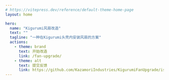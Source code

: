 ```yaml
---
# https://vitepress.dev/reference/default-theme-home-page
layout: home

hero:
  name: "Kigurumi风扇改造"
  text: ""
  tagline: "一种在Kigurumi头壳内安装风扇的方案"
  actions:
    - theme: brand
      text: 开始改造
      link: /fan-upgrade/
    - theme: alt
      text: 提交反馈
      link: https://github.com/KazamoriIndustries/KigurumiFanUpgrade/issues
---
```


